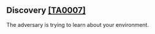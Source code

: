 ## Discovery [\[TA0007\]](https://attack.mitre.org/tactics/TA0007)

The adversary is trying to learn about your environment.
